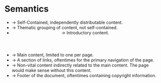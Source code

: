 # Semantics

- <article> -> Self-Contained, independently distributable content.
- <section> -> Thematic grouping of content, not self-contained.
- <header> -> Introductory content.
- <main> -> Main content, limited to one per page.
- <nav> -> A section of links, oftentimes for the primary navigation of the page.
- <aside> -> Non-vital content indirectly related to the main content. The page would make sense without this content.
- <footer> -> Footer of the document, oftentimes containing copyright information.